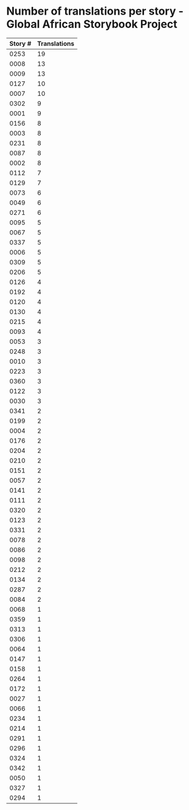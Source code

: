 # Number of translations per story - Global African Storybook Project

Story # | Translations
------- | ------------
0253 | 19
0008 | 13
0009 | 13
0127 | 10
0007 | 10
0302 | 9
0001 | 9
0156 | 8
0003 | 8
0231 | 8
0087 | 8
0002 | 8
0112 | 7
0129 | 7
0073 | 6
0049 | 6
0271 | 6
0095 | 5
0067 | 5
0337 | 5
0006 | 5
0309 | 5
0206 | 5
0126 | 4
0192 | 4
0120 | 4
0130 | 4
0215 | 4
0093 | 4
0053 | 3
0248 | 3
0010 | 3
0223 | 3
0360 | 3
0122 | 3
0030 | 3
0341 | 2
0199 | 2
0004 | 2
0176 | 2
0204 | 2
0210 | 2
0151 | 2
0057 | 2
0141 | 2
0111 | 2
0320 | 2
0123 | 2
0331 | 2
0078 | 2
0086 | 2
0098 | 2
0212 | 2
0134 | 2
0287 | 2
0084 | 2
0068 | 1
0359 | 1
0313 | 1
0306 | 1
0064 | 1
0147 | 1
0158 | 1
0264 | 1
0172 | 1
0027 | 1
0066 | 1
0234 | 1
0214 | 1
0291 | 1
0296 | 1
0324 | 1
0342 | 1
0050 | 1
0327 | 1
0294 | 1
